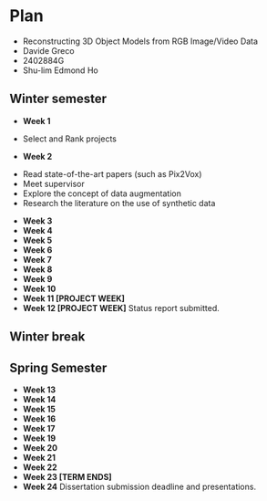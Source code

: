 # Plan

- Reconstructing 3D Object Models from RGB Image/Video Data
- Davide Greco
- 2402884G
- Shu-lim Edmond Ho

## Winter semester

- **Week 1**

* Select and Rank projects

- **Week 2**

* Read state-of-the-art papers (such as Pix2Vox)
* Meet supervisor
* Explore the concept of data augmentation
* Research the literature on the use of synthetic data

- **Week 3**
- **Week 4**
- **Week 5**
- **Week 6**
- **Week 7**
- **Week 8**
- **Week 9**
- **Week 10**
- **Week 11 [PROJECT WEEK]**
- **Week 12 [PROJECT WEEK]** Status report submitted.

## Winter break

## Spring Semester

- **Week 13**
- **Week 14**
- **Week 15**
- **Week 16**
- **Week 17**
- **Week 19**
- **Week 20**
- **Week 21**
- **Week 22**
- **Week 23 [TERM ENDS]**
- **Week 24** Dissertation submission deadline and presentations.

